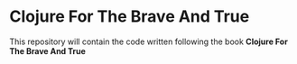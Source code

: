 # Clojure For The Brave And True

This repository will contain the code written following the book __Clojure For The Brave And True__
